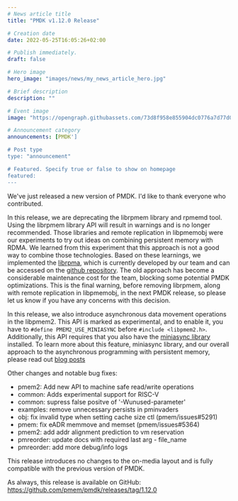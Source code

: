 ```yaml
---
# News article title
title: "PMDK v1.12.0 Release"

# Creation date
date: 2022-05-25T16:05:26+02:00

# Publish immediately. 
draft: false

# Hero image
hero_image: "images/news/my_news_article_hero.jpg"

# Brief description
description: ""

# Event image
image: "https://opengraph.githubassets.com/73d8f958e855904dc0776a7d77d0f0d3698a65b1/pmem/pmdk"

# Announcement category
announcements: [PMDK']

# Post type
type: "announcement"

# Featured. Specify true or false to show on homepage
featured: 
---
```

We've just released a new version of PMDK. I'd like to thank everyone who contributed.

In this release, we are deprecating the librpmem library and rpmemd tool. 
Using the librpmem library API
will result in warnings and is no longer recommended. Those libraries and
remote replication in libpmemobj were our experiments to try out ideas on combining
persistent memory with RDMA. We learned from this experiment that this approach
is not a good way to combine those technologies. Based on these learnings,
we implemented the [librpma](/rpma/), which is currently developed by our team
and can be accessed on the [github repository](https://github.com/pmem/rpma).
The old approach has become a considerable maintenance cost for the team,
blocking some potential PMDK optimizations. This is the final warning,
before removing librpmem, along with remote replication in libpmemobj, in the
next PMDK release, so please let us know if you have any concerns with this decision.

In this release, we also introduce asynchronous data movement operations in
the libpmem2. This API is marked as experimental, and to enable it, you
have to `#define PMEM2_USE_MINIASYNC` before `#include <libpmem2.h>`.
Additionally, this API requires that you also have the [miniasync library](https://github.com/pmem/miniasync) installed.
To learn more about this feature, miniasync library, and our overall approach to the
asynchronous programming with persistent memory, please read out [blog posts](/tags/miniasync/)

Other changes and notable bug fixes:
- pmem2: Add new API to machine safe read/write operations
- common: Adds experimental support for RISC-V
- common: supress false positve of '-Wunused-parameter'
- examples: remove unnecessary persists in pminvaders
- obj: fix invalid type when setting cache size ctl (pmem/issues#5291)
- pmem: fix eADR memmove and memset (pmem/issues#5364)
- pmem2: add addr alignment prediction to vm reservation
- pmreorder: update docs with required last arg - file_name
- pmreorder: add more debug/info logs

This release introduces no changes to the on-media layout and is fully compatible with the previous version of PMDK.

As always, this release is available on GitHub: https://github.com/pmem/pmdk/releases/tag/1.12.0
